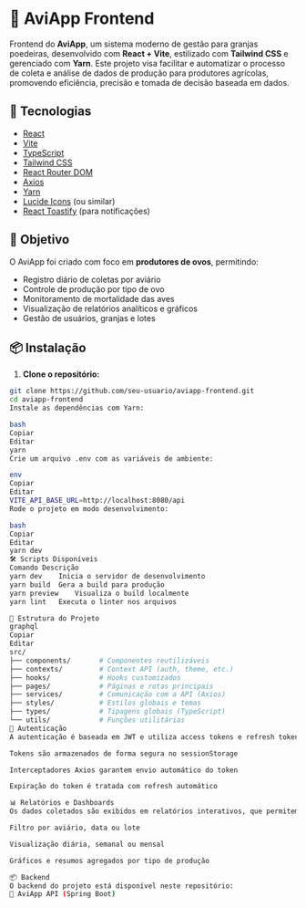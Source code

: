 # 🐣 AviApp Frontend

Frontend do **AviApp**, um sistema moderno de gestão para granjas poedeiras, desenvolvido com **React + Vite**, estilizado com **Tailwind CSS** e gerenciado com **Yarn**. Este projeto visa facilitar e automatizar o processo de coleta e análise de dados de produção para produtores agrícolas, promovendo eficiência, precisão e tomada de decisão baseada em dados.

## 🚀 Tecnologias

- [React](https://reactjs.org/)
- [Vite](https://vitejs.dev/)
- [TypeScript](https://www.typescriptlang.org/)
- [Tailwind CSS](https://tailwindcss.com/)
- [React Router DOM](https://reactrouter.com/)
- [Axios](https://axios-http.com/)
- [Yarn](https://yarnpkg.com/)
- [Lucide Icons](https://lucide.dev/) (ou similar)
- [React Toastify](https://fkhadra.github.io/react-toastify/) (para notificações)

## 🎯 Objetivo

O AviApp foi criado com foco em **produtores de ovos**, permitindo:

- Registro diário de coletas por aviário
- Controle de produção por tipo de ovo
- Monitoramento de mortalidade das aves
- Visualização de relatórios analíticos e gráficos
- Gestão de usuários, granjas e lotes

## 📦 Instalação

1. **Clone o repositório:**

```bash
git clone https://github.com/seu-usuario/aviapp-frontend.git
cd aviapp-frontend
Instale as dependências com Yarn:

bash
Copiar
Editar
yarn
Crie um arquivo .env com as variáveis de ambiente:

env
Copiar
Editar
VITE_API_BASE_URL=http://localhost:8080/api
Rode o projeto em modo desenvolvimento:

bash
Copiar
Editar
yarn dev
🛠️ Scripts Disponíveis
Comando	Descrição
yarn dev	Inicia o servidor de desenvolvimento
yarn build	Gera a build para produção
yarn preview	Visualiza o build localmente
yarn lint	Executa o linter nos arquivos

📁 Estrutura do Projeto
graphql
Copiar
Editar
src/
├── components/       # Componentes reutilizáveis
├── contexts/         # Context API (auth, theme, etc.)
├── hooks/            # Hooks customizados
├── pages/            # Páginas e rotas principais
├── services/         # Comunicação com a API (Axios)
├── styles/           # Estilos globais e temas
├── types/            # Tipagens globais (TypeScript)
└── utils/            # Funções utilitárias
🔐 Autenticação
A autenticação é baseada em JWT e utiliza access tokens e refresh tokens para garantir segurança e persistência de sessão.

Tokens são armazenados de forma segura no sessionStorage

Interceptadores Axios garantem envio automático do token

Expiração do token é tratada com refresh automático

📊 Relatórios e Dashboards
Os dados coletados são exibidos em relatórios interativos, que permitem:

Filtro por aviário, data ou lote

Visualização diária, semanal ou mensal

Gráficos e resumos agregados por tipo de produção

📦 Backend
O backend do projeto está disponível neste repositório:
🔗 AviApp API (Spring Boot)
